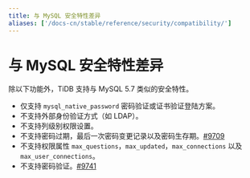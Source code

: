 ```yaml
---
title: 与 MySQL 安全特性差异
aliases: ['/docs-cn/stable/reference/security/compatibility/']
---
```


# 与 MySQL 安全特性差异

除以下功能外，TiDB 支持与 MySQL 5.7 类似的安全特性。

- 仅支持 `mysql_native_password` 密码验证或证书验证登陆方案。
- 不支持外部身份验证方式（如 LDAP）。
- 不支持列级别权限设置。
- 不支持密码过期，最后一次密码变更记录以及密码生存期。[#9709](https://github.com/pingcap/tidb/issues/9709)
- 不支持权限属性 `max_questions`，`max_updated`，`max_connections` 以及 `max_user_connections`。
- 不支持密码验证。[#9741](https://github.com/pingcap/tidb/issues/9741)
